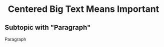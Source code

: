 <h1 align="center">Centered Big Text Means Important</h1>
<h2>Subtopic with "Paragraph"</h2>
<p>Paragraph</p>

